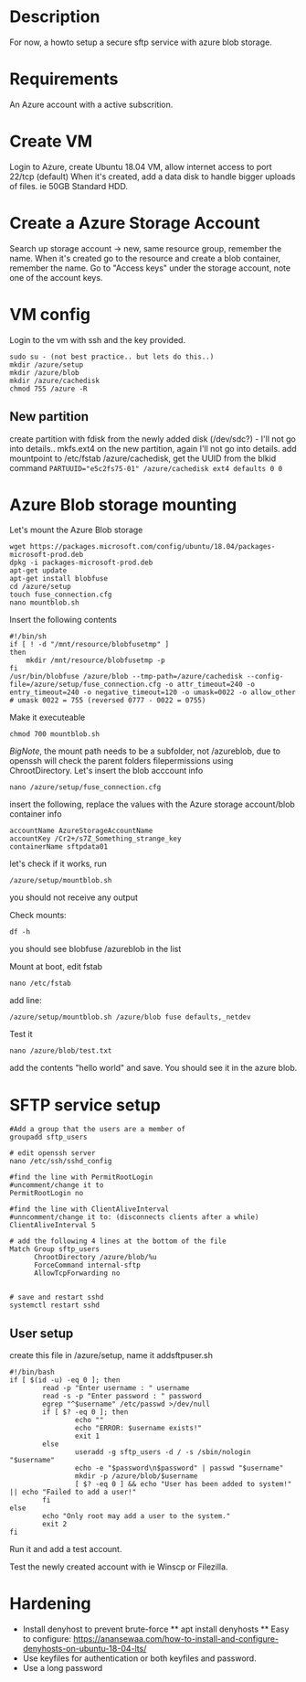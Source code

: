 # Description
For now, a howto setup a secure sftp service with azure blob storage.

# Requirements
An Azure account with a active subscrition.

# Create VM
Login to Azure, create Ubuntu 18.04 VM, allow internet access to port 22/tcp (default)
When it's created, add a data disk to handle bigger uploads of files. ie 50GB Standard HDD.

# Create a Azure Storage Account
Search up storage account -> new, same resource group, remember the name.
When it's created go to the resource and create a blob container, remember the name.
Go to "Access keys" under the storage account, note one of the account keys.

# VM config
Login to the vm with ssh and the key provided.
```
sudo su - (not best practice.. but lets do this..)
mkdir /azure/setup
mkdir /azure/blob
mkdir /azure/cachedisk
chmod 755 /azure -R
```
## New partition
create partition with fdisk from the newly added disk (/dev/sdc?) - I'll not go into details.. 
mkfs.ext4 on the new partition, again I'll not go into details.
add mountpoint to /etc/fstab /azure/cachedisk, get the UUID from the blkid command
```PARTUUID="e5c2fs75-01" /azure/cachedisk ext4 defaults 0 0```

# Azure Blob storage mounting
Let's mount the Azure Blob storage
```
wget https://packages.microsoft.com/config/ubuntu/18.04/packages-microsoft-prod.deb
dpkg -i packages-microsoft-prod.deb
apt-get update
apt-get install blobfuse
cd /azure/setup
touch fuse_connection.cfg
nano mountblob.sh
```
Insert the following contents
```
#!/bin/sh
if [ ! -d "/mnt/resource/blobfusetmp" ]
then
    mkdir /mnt/resource/blobfusetmp -p
fi
/usr/bin/blobfuse /azure/blob --tmp-path=/azure/cachedisk --config-file=/azure/setup/fuse_connection.cfg -o attr_timeout=240 -o entry_timeout=240 -o negative_timeout=120 -o umask=0022 -o allow_other
# umask 0022 = 755 (reversed 0777 - 0022 = 0755)
```
Make it executeable
```
chmod 700 mountblob.sh
```
*BigNote*, the mount path needs to be a subfolder, not /azureblob, due to openssh will check the parent folders filepermissions using ChrootDirectory.
Let's insert the blob acccount info
```
nano /azure/setup/fuse_connection.cfg
```
insert the following, replace the values with the Azure storage account/blob container info
```
accountName AzureStorageAccountName
accountKey /Cr2+/s7Z_Something_strange_key
containerName sftpdata01
```
let's check if it works, run
```
/azure/setup/mountblob.sh
```
you should not receive any output

Check mounts: 
```
df -h
```
you should see blobfuse /azureblob in the list

Mount at boot, edit fstab
```
nano /etc/fstab
```
add line:
```
/azure/setup/mountblob.sh /azure/blob fuse defaults,_netdev
```

Test it
```
nano /azure/blob/test.txt
```
add the contents "hello world" and save.
You should see it in the azure blob.

# SFTP service setup
```
#Add a group that the users are a member of
groupadd sftp_users
 
# edit openssh server
nano /etc/ssh/sshd_config
 
#find the line with PermitRootLogin
#uncomment/change it to
PermitRootLogin no
 
#find the line with ClientAliveInterval
#unncomment/change it to: (disconnects clients after a while)
ClientAliveInterval 5
 
# add the following 4 lines at the bottom of the file
Match Group sftp_users
      ChrootDirectory /azure/blob/%u
      ForceCommand internal-sftp
      AllowTcpForwarding no
       
 
# save and restart sshd
systemctl restart sshd
```

## User setup
create this file in /azure/setup, name it addsftpuser.sh
```
#!/bin/bash
if [ $(id -u) -eq 0 ]; then
        read -p "Enter username : " username
        read -s -p "Enter password : " password
        egrep "^$username" /etc/passwd >/dev/null
        if [ $? -eq 0 ]; then
                echo ""
                echo "ERROR: $username exists!"
                exit 1
        else
                useradd -g sftp_users -d / -s /sbin/nologin "$username"
                echo -e "$password\n$password" | passwd "$username"
                mkdir -p /azure/blob/$username
                [ $? -eq 0 ] && echo "User has been added to system!" || echo "Failed to add a user!"
        fi
else
        echo "Only root may add a user to the system."
        exit 2
fi
```
Run it and add a test account.

Test the newly created account with ie Winscp or Filezilla.

# Hardening
* Install denyhost to prevent brute-force
** apt install denyhosts
** Easy to configure: https://anansewaa.com/how-to-install-and-configure-denyhosts-on-ubuntu-18-04-lts/
* Use keyfiles for authentication or both keyfiles and password.
* Use a long password
